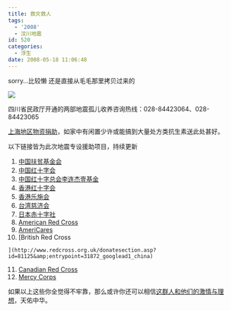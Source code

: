 ```yaml
---
title: 救灾救人
tags:
  - '2008'
  - 汶川地震
id: 520
categories:
  - 浮生
date: 2008-05-18 11:06:48
---
```


sorry...比较懒 还是直接从毛毛那里拷贝过来的

![](http://plod.popoever.com/upfiles/img/080514/donate_to_redcross_468x90_w.png)

四川省民政厅开通的两部地震孤儿收养咨询热线：028-84423064、028-84423065

[上海地区物资捐助](http://www.1bao.org/?p=503)，如家中有闲置少许或能搞到大量处方类抗生素送此处甚好。

以下链接皆为此次地震专设援助项目，持续更新

1.  [中国扶贫基金会](http://www.fupin.org.cn/news/zzy.asp?newsid=805132036538742)
2.  [中国红十字会](http://202.108.59.10/news/20080513/8930.htm)
3.  [中国红十字总会李连杰壹基金](http://www.onefoundation.cn/zhuanti/080512dz/index.htm)
4.  [香港红十字会](https://www.redcross.org.hk/donation/user_donation.asp)
5.  [香港乐施会](https://www.oxfam.org.hk/public/donate/donate?donate_id=45)
6.  [台湾慈济会](http://www2.tzuchi.org.tw/tc-join/html/donation05.htm)
7.  [日本赤十字社](http://www.jrc.or.jp/sanka/help/news/1394.html)
8.  [American Red Cross](http://american.redcross.org/site/PageServer?pagename=ntld_china_relief_fund_0508&amp;s_subsrc=RCOProfile_China&amp;s_src=F8DWA001)
9.  [AmeriCares](https://secure2.convio.net/amca/site/Donation2?df_id=2024&amp;2024.donation=form1)
10.  [British Red Cross

    ](http://www.redcross.org.uk/donatesection.asp?id=81125&amp;entrypoint=31872_googlead1_china)
11.  [Canadian Red Cross](https://www.paypaq.com/redcross/new/index.php)
12.  [Mercy Corps](https://www.secure-server-hosting.com/secutran/secureforms/sh210225/form.htm?&amp;&amp;__utma=91149702.599692072.1211075824.1211075824.1211075824.1&amp;__utmb=91149702&amp;__utmc=91149702&amp;__utmz=91149702.1211075824.1.1.utmccn=%28organic%29%7Cutmcsr=google%7Cutmctr=earthquake%20donation%7Cutmcmd=organic&amp;WRUID=0&amp;__utma=1.1808702744.1211075840.1211075840.1211075840.1&amp;__utmb=1&amp;__utmc=1&amp;__utmx=-&amp;__utmz=1.1211075840.1.1.utmccn%3D%28direct%29%7Cutmcsr%3D%28direct%29%7Cutmcmd%3D%28none%29&amp;__utmv=-&amp;__utmk=117816714)

如果以上这些你全觉得不牢靠，那么或许你还可以相信[这群人和他们的激情与理想](http://www.bullog.cn/blogs/liuyanban/archives/136782.aspx)，天佑中华。

&nbsp;